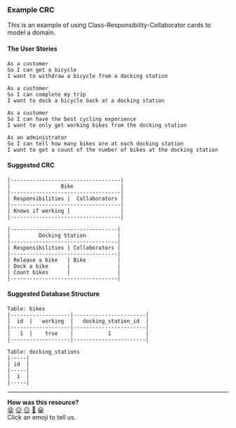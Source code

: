 ### Example CRC

This is an example of using Class-Responsibility-Collaborator cards to model a domain.

#### The User Stories

```
As a customer
So I can get a bicycle
I want to withdraw a bicycle from a docking station
```

```
As a customer
So I can complete my trip
I want to dock a bicycle back at a docking station
```

```
As a customer
So I can have the best cycling experience
I want to only get working bikes from the docking station
```

```
As an administrator
So I can tell how many bikes are at each docking station
I want to get a count of the number of bikes at the docking station
```

#### Suggested CRC

```
|-----------------------------------|
|                Bike               |
|-----------------------------------|
| Responsibilities |  Collaborators |
|-----------------------------------|
| Knows if working |                |
|-----------------------------------|

|----------------------------------|
|         Docking Station          |
|----------------------------------|
| Responsibilities | Collaborators |
|----------------------------------|
| Release a bike   | Bike          |
| Dock a bike      |               |
| Count bikes      |               |
|----------------------------------|

```

#### Suggested Database Structure

```
Table: bikes
|-------------------|-----------------------|
|  id  |   working  |   docking_station_id  |
|-------------------|-----------------------|
|   1  |    true    |           1           |
|-------------------|-----------------------|

Table: docking_stations
|-----|
| id  |
|-----|
|  1  |
|-----|
```

<!-- BEGIN GENERATED SECTION DO NOT EDIT -->

---

**How was this resource?**  
[😫](https://airtable.com/shrUJ3t7KLMqVRFKR?prefill_Repository=skills-workshops&prefill_File=how_databases_work/domain_modelling_student_directory_using_crc_cards/crc_example.md&prefill_Sentiment=😫) [😕](https://airtable.com/shrUJ3t7KLMqVRFKR?prefill_Repository=skills-workshops&prefill_File=how_databases_work/domain_modelling_student_directory_using_crc_cards/crc_example.md&prefill_Sentiment=😕) [😐](https://airtable.com/shrUJ3t7KLMqVRFKR?prefill_Repository=skills-workshops&prefill_File=how_databases_work/domain_modelling_student_directory_using_crc_cards/crc_example.md&prefill_Sentiment=😐) [🙂](https://airtable.com/shrUJ3t7KLMqVRFKR?prefill_Repository=skills-workshops&prefill_File=how_databases_work/domain_modelling_student_directory_using_crc_cards/crc_example.md&prefill_Sentiment=🙂) [😀](https://airtable.com/shrUJ3t7KLMqVRFKR?prefill_Repository=skills-workshops&prefill_File=how_databases_work/domain_modelling_student_directory_using_crc_cards/crc_example.md&prefill_Sentiment=😀)  
Click an emoji to tell us.

<!-- END GENERATED SECTION DO NOT EDIT -->
